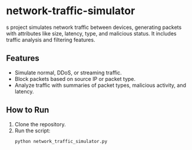 # network-traffic-simulator

s project simulates network traffic between devices, generating packets with attributes like size, latency, type, and malicious status. It includes traffic analysis and filtering features.

## Features
- Simulate normal, DDoS, or streaming traffic.
- Block packets based on source IP or packet type.
- Analyze traffic with summaries of packet types, malicious activity, and latency.

## How to Run
1. Clone the repository.
2. Run the script:
   ```bash
   python network_traffic_simulator.py
